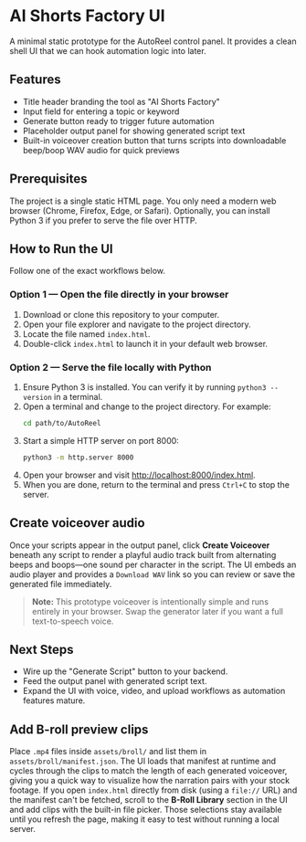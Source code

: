 # AI Shorts Factory UI

A minimal static prototype for the AutoReel control panel. It provides a clean shell UI that we can hook automation logic into later.

## Features

- Title header branding the tool as "AI Shorts Factory"
- Input field for entering a topic or keyword
- Generate button ready to trigger future automation
- Placeholder output panel for showing generated script text
- Built-in voiceover creation button that turns scripts into downloadable
  beep/boop WAV audio for quick previews

## Prerequisites

The project is a single static HTML page. You only need a modern web browser (Chrome, Firefox, Edge, or Safari). Optionally, you can install Python 3 if you prefer to serve the file over HTTP.

## How to Run the UI

Follow one of the exact workflows below.

### Option 1 — Open the file directly in your browser

1. Download or clone this repository to your computer.
2. Open your file explorer and navigate to the project directory.
3. Locate the file named `index.html`.
4. Double-click `index.html` to launch it in your default web browser.

### Option 2 — Serve the file locally with Python

1. Ensure Python 3 is installed. You can verify it by running `python3 --version` in a terminal.
2. Open a terminal and change to the project directory. For example:
   ```bash
   cd path/to/AutoReel
   ```
3. Start a simple HTTP server on port 8000:
   ```bash
   python3 -m http.server 8000
   ```
4. Open your browser and visit [http://localhost:8000/index.html](http://localhost:8000/index.html).
5. When you are done, return to the terminal and press `Ctrl+C` to stop the server.

## Create voiceover audio

Once your scripts appear in the output panel, click **Create Voiceover** beneath any
script to render a playful audio track built from alternating beeps and boops—one
sound per character in the script. The UI embeds an audio player and provides a
`Download WAV` link so you can review or save the generated file immediately.

> **Note:** This prototype voiceover is intentionally simple and runs entirely in your
> browser. Swap the generator later if you want a full text-to-speech voice.

## Next Steps

- Wire up the "Generate Script" button to your backend.
- Feed the output panel with generated script text.
- Expand the UI with voice, video, and upload workflows as automation features mature.

## Add B-roll preview clips

Place `.mp4` files inside `assets/broll/` and list them in
`assets/broll/manifest.json`. The UI loads that manifest at runtime and cycles
through the clips to match the length of each generated voiceover, giving you a
quick way to visualize how the narration pairs with your stock footage. If
you open `index.html` directly from disk (using a `file://` URL) and the
manifest can't be fetched, scroll to the **B-Roll Library** section in the UI
and add clips with the built-in file picker. Those selections stay available
until you refresh the page, making it easy to test without running a local
server.
